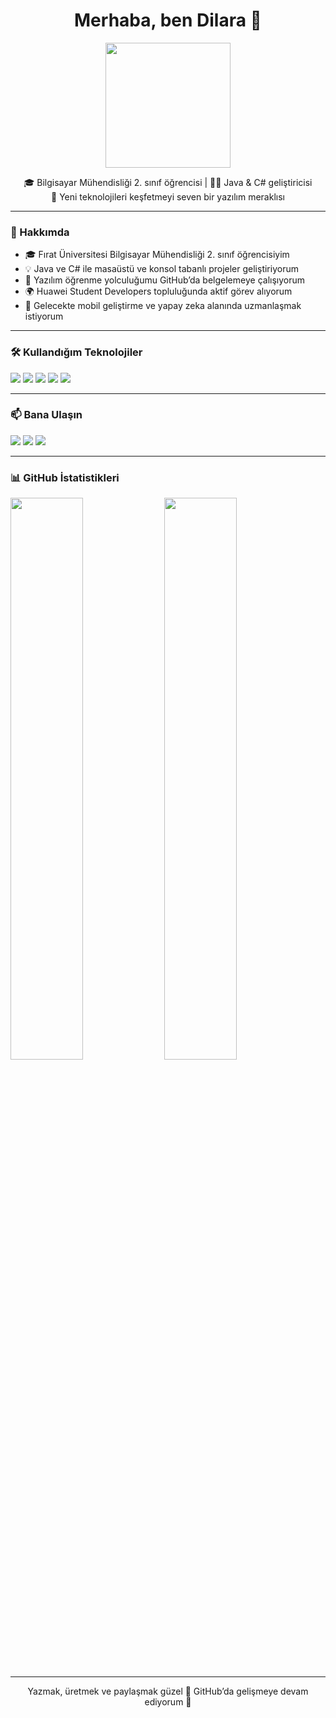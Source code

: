 <h1 align="center">Merhaba, ben Dilara 👋</h1>

<p align="center">
  <img src="https://media.giphy.com/media/qgQUggAC3Pfv687qPC/giphy.gif" width="200"/>
</p>

<p align="center">
  🎓 Bilgisayar Mühendisliği 2. sınıf öğrencisi | 👩‍💻 Java & C# geliştiricisi <br>
  🌱 Yeni teknolojileri keşfetmeyi seven bir yazılım meraklısı
</p>

---

### 🚀 Hakkımda

- 🎓 Fırat Üniversitesi Bilgisayar Mühendisliği 2. sınıf öğrencisiyim  
- 💡 Java ve C# ile masaüstü ve konsol tabanlı projeler geliştiriyorum  
- 💬 Yazılım öğrenme yolculuğumu GitHub’da belgelemeye çalışıyorum  
- 🌍 Huawei Student Developers topluluğunda aktif görev alıyorum  
- 🎯 Gelecekte mobil geliştirme ve yapay zeka alanında uzmanlaşmak istiyorum

---

### 🛠️ Kullandığım Teknolojiler

<p align="left">
  <img src="https://img.shields.io/badge/Java-ED8B00?style=for-the-badge&logo=java&logoColor=white"/>
  <img src="https://img.shields.io/badge/C%23-239120?style=for-the-badge&logo=c-sharp&logoColor=white"/>
  <img src="https://img.shields.io/badge/WinForms-0078D7?style=for-the-badge&logo=windows&logoColor=white"/>
  <img src="https://img.shields.io/badge/Visual Studio-5C2D91?style=for-the-badge&logo=visual-studio&logoColor=white"/>
  <img src="https://img.shields.io/badge/GitHub-000000?style=for-the-badge&logo=github&logoColor=white"/>
</p>

---

### 📫 Bana Ulaşın

<p>
  <a href="mailto:dilaraertugrul05@gmail.com"><img src="https://img.shields.io/badge/e--posta-D9B600?style=for-the-badge&logo=gmail&logoColor=white"/></a>
  <a href="https://www.linkedin.com/in/dilaraertugrul/" target="_blank"><img src="https://img.shields.io/badge/LinkedIn-0A66C2?style=for-the-badge&logo=linkedin&logoColor=white"/></a>
  <a href="https://github.com/dilaraertugrul"><img src="https://img.shields.io/badge/GitHub-100000?style=for-the-badge&logo=github&logoColor=white"/></a>
</p>

---

### 📊 GitHub İstatistikleri

<p align="left">
  <img src="https://github-readme-stats.vercel.app/api?username=dilaraertugrul&show_icons=true&theme=tokyonight" width="48%"/>
  <img src="https://github-readme-stats.vercel.app/api/top-langs/?username=dilaraertugrul&layout=compact&theme=tokyonight" width="48%"/>
</p>

---

<p align="center">
  Yazmak, üretmek ve paylaşmak güzel 🌟 GitHub’da gelişmeye devam ediyorum 🚀
</p>
